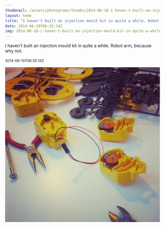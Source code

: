 ```yaml
---
thumbnail: /assets/photograms/thumbs/2014-06-10-i-haven-t-built-an-injection-mould-kit-in-quite-a-while--robot-arm--because-why-not-.jpg
layout: home
title: "I haven't built an injection mould kit in quite a while. Robot arm, because why not."
date: 2014-06-10T06:35:14Z
img: 2014-06-10-i-haven-t-built-an-injection-mould-kit-in-quite-a-while--robot-arm--because-why-not-.jpg
---
```


I haven't built an injection mould kit in quite a while. Robot arm, because why not.

<small>2014-06-10T06:35:14Z</small>

![I haven't built an injection mould kit in quite a while. Robot arm, because why not.](/assets/photograms/original/2014-06-10-i-haven-t-built-an-injection-mould-kit-in-quite-a-while--robot-arm--because-why-not-.jpg)
